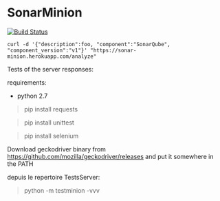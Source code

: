 SonarMinion
===========
[![Build Status](https://travis-ci.org/SonarSource/SonarMinion.svg?branch=master)](https://travis-ci.org/SonarSource/SonarMinion)


`curl -d '{"description":foo, "component":"SonarQube", "component_version":"v1"}' "https://sonar-minion.herokuapp.com/analyze"`


Tests of the server responses:

requirements:
- python 2.7

> pip install requests

> pip install unittest

> pip install selenium

Download geckodriver binary from https://github.com/mozilla/geckodriver/releases and put it somewhere in the PATH

depuis le repertoire TestsServer:
> python -m testminion -vvv
